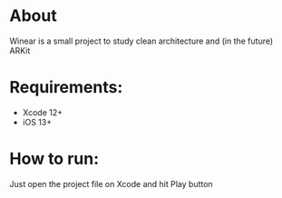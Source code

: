 # About
Winear is a small project to study clean architecture and (in the future) ARKit

# Requirements:

- Xcode 12+
- iOS 13+

# How to run:

Just open the project file on Xcode and hit Play button

